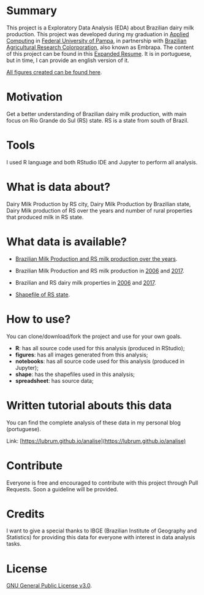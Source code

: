 # Summary

This project is a Exploratory Data Analysis (EDA) about Brazilian dairy milk production. This project was developed during my graduation in [Applied Computing](http://cursos.unipampa.edu.br/cursos/ppgcap/) in [Federal University of Pampa](http://novoportal.unipampa.edu.br/novoportal/), in partnership with [Brazilian Agricultural Research Colorporation](https://www.embrapa.br/en/international), also known as Embrapa.
The content of this project can be found in this [Expanded Resume](http://publicase.unipampa.edu.br/index.php/siepe/article/view/40708). It is in portuguese, but in time, I can provide an english version of it.

[All figures created can be found here](https://github.com/Lubrum/Brazilian-Milk-Production/tree/master/figures).

# Motivation

Get a better understanding of Brazilian dairy milk production, with main focus on Rio Grande do Sul (RS) state. RS is a state from south of Brazil. 

# Tools 

I used R language and both RStudio IDE and Jupyter to perform all analysis.

# What is data about?

Dairy Milk Production by RS city, Dairy Milk Production by Brazilian state, Dairy Milk production of RS over the years and number of rural properties that produced milk in RS state.

# What data is available?

- [Brazilian Milk Production and RS milk production over the years](https://sidra.ibge.gov.br/tabela/74). 

- Brazilian Milk Production and RS milk production in [2006](https://sidra.ibge.gov.br/tabela/933) and [2017](https://sidra.ibge.gov.br/tabela/6913).

- Brazilian and RS dairy milk properties in [2006](https://sidra.ibge.gov.br/tabela/1227) and [2017](https://sidra.ibge.gov.br/tabela/6913).

- [Shapefile of RS state](http://www.fepam.rs.gov.br/biblioteca/geo/bases_geo.asp).

# How to use?

You can clone/download/fork the project and use for your own goals. 

- **R**: has all source code used for this analysis (produced in RStudio);
- **figures**: has all images generated from this analysis;
- **notebooks**: has all source code used for this analysis (produced in Jupyter);
- **shape**: has the shapefiles used in this analysis;
- **spreadsheet**: has source data;

# Written tutorial abouts this data

You can find the complete analysis of these data in my personal blog (portuguese).

Link: [https://lubrum.github.io/analise](https://lubrum.github.io/analise)

# Contribute

Everyone is free and encouraged to contribute with this project through Pull Requests. Soon a guideline will be provided.

# Credits

I want to give a special thanks to IBGE (Brazilian Institute of Geography and Statistics) for providing this data for everyone with interest in data analysis tasks. 

# License

[GNU General Public License v3.0](https://github.com/Lubrum/Brazilian-Milk-Production/blob/master/LICENSE).
